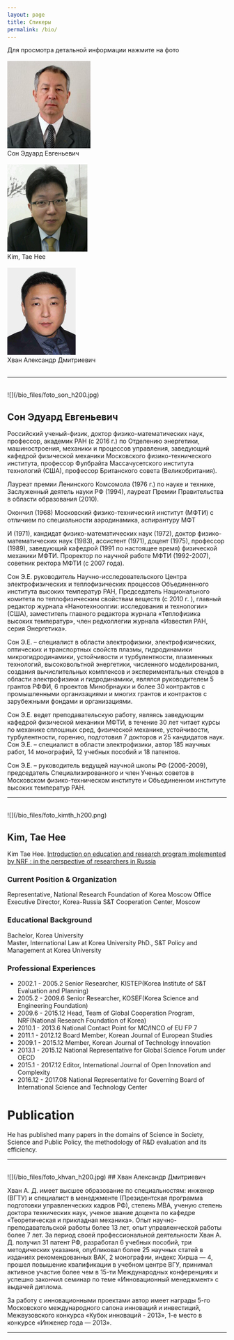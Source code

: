 ```yaml
---
layout: page
title: Спикеры
permalink: /bio/
---
```

<div>Для просмотра детальной информации нажмите на фото</div>
<br/>
<div>
	<a href="#sonee"><img src="/bio_files/foto_son_h200.jpg"/></a>
	<div>Сон Эдуард  Евгеньевич</div>
</div>
<br/>
<div>
	<a href="#kimth"><img src="/bio_files/foto_kimth_h200.png"/></a>
	<div>Kim, Tae Hee</div>
</div>
<br/>
<div>
	<a href="#khvan"><img src="/bio_files/foto_khvan_h200.jpg"/></a>
	<div>Хван Александр Дмитриевич</div>
</div>
<br/>

<hr/><br/>

<div id="sonee"></div>
![](/bio_files/foto_son_h200.jpg)

## Сон Эдуард  Евгеньевич

Российский ученый-физик, доктор физико-математических наук, профессор, академик РАН (с 2016 г.) по Отделению энергетики, машиностроения, механики и процессов управления, заведующий кафедрой физической механики Московского физико-технического института, профессор Фулбрайта Массачусетского института технологий (США), профессор Британского совета (Великобритания).

Лауреат премии Ленинского Комсомола (1976 г.) по науке и технике, Заслуженный деятель науки РФ (1994), лауреат Премии Правительства в области образования (2010).

Окончил (1968) Московский физико-технический институт (МФТИ) с отличием по специальности аэродинамика, аспирантуру МФТ

И (1971), кандидат физико-математических наук (1972), доктор физико-математических наук (1983), ассистент (1971), доцент (1975), профессор (1989), заведующий кафедрой (1991 по настоящее время) физической механики МФТИ. Проректор по научной работе МФТИ (1992-2007), советник ректора МФТИ (с 2007 года).

Сон Э.Е. руководитель Научно-исследовательского Центра электрофизических и теплофизических процессов Объединенного института высоких температур РАН, Председатель Национального комитета по теплофизическим свойствам веществ (с 2010 г. ), главный редактор журнала «Нанотехноолгии: исследования и технологии» (США), заместитель главного редактора журнала «Теплофизика высоких температур», член редколлегии журнала «Известия РАН, серия Энергетика».

Сон Э.Е. – специалист в области электрофизики, электрофизических, оптических и транспортных свойств плазмы, гидродинамики микрогидродинамики, устойчивости и турбулентности, плазменных технологий, высоковольтной энергетики, численного моделирования, создания вычислительных комплексов и экспериментальных стендов в области электрофизики и гидродинамики, являлся руководителем 5 грантов РФФИ, 6 проектов Минобрнауки и более 30 контрактов с промышленными организациями и многих грантов и контрактов с зарубежными фондами и организациями.

Сон Э.Е. ведет преподавательскую работу, являясь заведующим кафедрой физической механики МФТИ, в течение 30 лет читает курсы по механике сплошных сред, физической механике, устойчивости, турбулентности, горению, подготовил 7 докторов и 25 кандидатов наук. Сон Э.Е. – специалист в области электрофизики, автор 185 научных работ, 14 монографий, 12 учебных пособий и 18 патентов.

Сон Э.Е. – руководитель ведущей научной школы РФ (2006-2009), председатель Специализированного и член Ученых советов в Московском физико-техническом институте и Объединенном институте высоких температур РАН.
<hr/><br/>

<div id="kimth"></div>
![](/bio_files/foto_kimth_h200.png)

## Kim, Tae Hee

Kim Tae Hee. [Introduction on education and research program implemented by NRF : in the perspective of researchers in Russia](/files/Kim_T_H.pdf)

### Current Position & Organization 

Representative, National Research Foundation of Korea Moscow Office Executive Director, Korea-Russia S&T Cooperation Center, Moscow 

### Educational Background

Bachelor, Korea University  
Master, International Law at Korea University
PhD., S&T Policy and Management at Korea University 

### Professional Experiences

* 2002.1 - 2005.2 Senior Researcher, KISTEP(Korea Institute of S&T Evaluation and Planning)
* 2005.2 - 2009.6 Senior Researcher, KOSEF(Korea Science and Engineering Foundation)
* 2009.6 - 2015.12 Head, Team of Global Cooperation Program, NRF(National Research Foundation of Korea)
* 2010.1 - 2013.6 National Contact Point for MC/INCO of EU FP 7
* 2011.1 - 2012.12 Board Member, Korean Journal of European Studies
* 2009.1 - 2015.12 Member, Korean Journal of Technology innovation 
* 2013.1 - 2015.12 National Representative for Global Science Forum under OECD
* 2015.1 - 2017.12 Editor, International Journal of Open Innovation and Complexity
* 2016.12 - 2017.08	National Representative for Governing Board of International Science and Technology Center 

# Publication 

He has published many papers in the domains of Science in Society, Science and Public Policy, the methodology of R&D evaluation and its efficiency. 
<hr/><br/>

<div id="khvan"></div>
![](/bio_files/foto_khvan_h200.jpg)
## Хван Александр Дмитриевич

Хван А. Д. имеет высшее образование по специальностям: инженер (ВГТУ) и специалист в менеджменте (Президентская программа подготовки управленческих кадров РФ), степень МВА, ученую степень доктора технических наук, ученое звание доцента по кафедре «Теоретическая и прикладная механика». Опыт научно-преподавательской работы более 13 лет, опыт управленческой работы более 7 лет. За период своей профессиональной деятельности Хван А. Д. получил 31 патент РФ, разработал 6 учебных пособий, три методических указания, опубликовал более 25 научных статей в изданиях рекомендованных ВАК, 2 монографии, индекс Хирша — 4, прошел повышение квалификации в учебном центре ВГУ, принимал активное участие более чем в 15-ти Международных конференциях и успешно закончил семинар по теме «Инновационный менеджмент» с выдачей диплома.

За работу с инновационными проектами автор имеет награды 5-го Московского международного салона инноваций и инвестиций, Межвузовского конкурса «Кубок инноваций - 2013», 1-е место в конкурсе «Инженер года — 2013».
<hr/><br/>